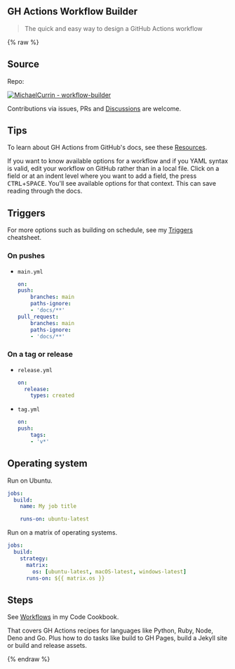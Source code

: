 ## GH Actions Workflow Builder
> The quick and easy way to design a GitHub Actions workflow

{% raw %}

## Source

Repo:

[![MichaelCurrin - workflow-builder](https://img.shields.io/static/v1?label=MichaelCurrin&message=workflow-builder&color=blue&logo=github)](https://github.com/MichaelCurrin/workflow-builder)

Contributions via issues, PRs and [Discussions](https://github.com/MichaelCurrin/workflow-builder/discussions) are welcome.


## Tips

To learn about GH Actions from GitHub's docs, see these [Resources](https://michaelcurrin.github.io/dev-resources/resources/ci-cd/github-actions/).

If you want to know available options for a workflow and if you YAML syntax is valid, edit your workflow on GitHub rather than in a local file. Click on a field or at an indent level where you want to add a field, the press <kbd>CTRL</kbd>+<kbd>SPACE</kbd>. You'll see available options for that context. This can save reading through the docs.


## Triggers

For more options such as building on schedule, see my [Triggers](https://michaelcurrin.github.io/dev-cheatsheets/cheatsheets/ci-cd/github-actions/triggers.html) cheatsheet.

### On pushes

- `main.yml`
    ```yaml
    on:
    push:
        branches: main
        paths-ignore:
        - 'docs/**'
    pull_request:
        branches: main
        paths-ignore:
        - 'docs/**'
    ```

### On a tag or release

- `release.yml`
    ```yaml
    on:
      release:
        types: created
    ```
- `tag.yml`
    ```yaml
    on:
    push:
        tags:
        - 'v*'
    ```


## Operating system

Run on Ubuntu.

```yaml
jobs:
  build:
    name: My job title

    runs-on: ubuntu-latest
```

Run on a matrix of operating systems.

```yaml
jobs:
  build:
    strategy:
      matrix:
        os: [ubuntu-latest, macOS-latest, windows-latest]
      runs-on: ${{ matrix.os }}
```


## Steps

See [Workflows](https://michaelcurrin.github.io/code-cookbook/recipes/ci-cd/github-actions/workflows/) in my Code Cookbook.

That covers GH Actions recipes for languages like Python, Ruby, Node, Deno and Go. Plus how to do tasks like build to GH Pages, build a Jekyll site or build and release assets.

{% endraw %}
